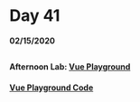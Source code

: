 # Day 41
__02/15/2020__

## 

### 

### 

### 

#### Afternoon Lab: [Vue Playground](https://trevor-r-allen.github.io/vue-playground/)
####                [Vue Playground Code](https://github.com/trevor-r-allen/vue-playground)